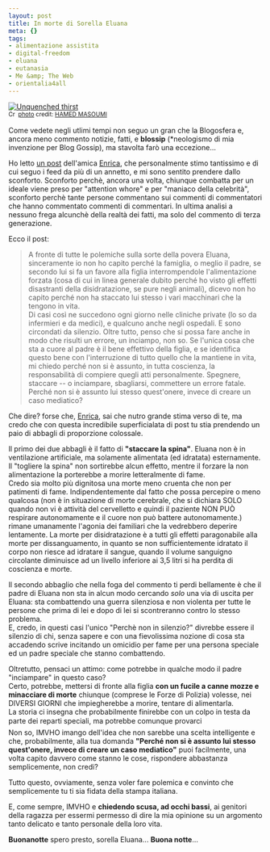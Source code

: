 ```yaml
--- 
layout: post
title: In morte di Sorella Eluana
meta: {}
tags: 
- alimentazione assistita
- digital-freedom
- eluana
- eutanasia
- Me &amp; The Web
- orientalia4all
---
```

<a href="http://www.flickr.com/photos/13582064@N00/2598075659/" title="Unquenched thirst" target="_blank"><img src="http://farm4.static.flickr.com/3210/2598075659_2978bd2b47.jpg" alt="Unquenched thirst" border="0" /></a>  
<small><a href="http://creativecommons.org/licenses/by-nd/2.0/" title="Attribution-NoDerivs License" target="_blank"><img src="http://www.lastknight.com/wp-content/plugins/photo-dropper/images/cc.png" alt="Creative Commons License" border="0" width="16" height="16" align="absmiddle" /></a> <a href="http://www.photodropper.com/photos/" target="_blank">photo</a> credit: <a href="http://www.flickr.com/photos/13582064@N00/2598075659/" title="HAMED MASOUMI" target="_blank">HAMED MASOUMI</a></small>

Come vedete negli utlimi tempi non seguo un gran che la Blogosfera e, ancora meno commento notizie, fatti, e **blossip** (*neologismo di mia invenzione per Blog Gossip), ma stavolta farò una eccezione...  
  
Ho letto [un post][1] dell'amica [Enrica][1], che personalmente stimo tantissimo e di cui seguo i feed da più di un annetto, e mi sono sentito prendere dallo sconforto. Sconforto perchè, ancora una volta, chiunque combatta per un ideale viene preso per "attention whore" e per "maniaco della celebrità", sconforto perchè tante persone commentano sui commenti di commentatori che hanno commentato commenti di commentari. In ultima analisi a nessuno frega alcunchè della realtà dei fatti, ma solo del commento di terza generazione.  
  
Ecco il post:
> A fronte di tutte le polemiche sulla sorte della povera Eluana, sinceramente io non ho capito perché la famiglia, o meglio il padre, se secondo lui si fa un favore alla figlia interrompendole l'alimentazione forzata (cosa di cui in linea generale dubito perché ho visto gli effetti disastranti della disidratazione, se pure negli animali), dicevo non ho capito perché non ha staccato lui stesso i vari macchinari che la tengono in vita.  
> Di casi così ne succedono ogni giorno nelle cliniche private (lo so da infermieri e da medici), e qualcuno anche negli ospedali. E sono circondati da silenzio. Oltre tutto, penso che si possa fare anche in modo che risulti un errore, un inciampo, non so.
> Se l'unica cosa che sta a cuore al padre è il bene effettivo della figlia, e se identifica questo bene con l'interruzione di tutto quello che la mantiene in vita, mi chiedo perché non si è assunto, in tutta coscienza, la responsabilità di compiere quegli atti personalmente. Spegnere, staccare -- o inciampare, sbagliarsi, commettere un errore fatale. Perché non si è assunto lui stesso quest'onere, invece di creare un caso mediatico?  
  
Che dire? forse che, [Enrica][1], sai che nutro grande stima verso di te, ma credo che con questa incredibile superficialata di post tu stia prendendo un paio di abbagli di proporzione colossale.  
  
Il primo dei due abbagli è il fatto di **"staccare la spina"**. Eluana non è in ventilazione artificiale, ma solamente alimentata (ed idratata) esternamente. Il "togliere la spina" non sortirebbe alcun effetto, mentre il forzare la non alimentazione la porterebbe a morire letteralmente di fame.  
Credo sia molto più dignitosa una morte meno cruenta che non per patimenti di fame. Indipendentemente dal fatto che possa percepire o meno qualcosa (non è in situazione di morte cerebrale, che si dichiara SOLO quando non vi è attività del cervelletto e quindi il paziente NON PUÒ respirare autonomamente e il cuore non può battere autonomamente.) rimane umanamente l'agonia dei familiari che la vedrebbero deperire lentamente. La morte per disidratazione è a tutti gli effetti paragonabile alla morte per dissanguamento, in quanto se non sufficientemente idratato il corpo non riesce ad idratare il sangue, quando il volume sanguigno circolante diminuisce ad un livello inferiore ai 3,5 litri si ha perdita di coscienza e morte.
  
Il secondo abbaglio che nella foga del commento ti perdi bellamente è che il padre di Eluana non sta in alcun modo cercando _solo_ una via di uscita per Eluana: sta combattendo una guerra silenziosa e non violenta per tutte le persone che prima di lei e dopo di lei si scontreranno contro lo stesso problema.  
E, credo, in questi casi l'unico "Perchè non in silenzio?" divrebbe essere il silenzio di chi, senza sapere e con una fievolissima nozione di cosa sta accadendo scrive incitando un omicidio per fame per una persona speciale ed un padre speciale che stanno combattendo.  
  
Oltretutto, pensaci un attimo: come potrebbe in qualche modo il padre "inciampare" in questo caso?  
Certo, potrebbe, mettersi di fronte alla figlia **con un fucile a canne mozze e minacciare di morte** chiunque (comprese le Forze di Polizia) volesse, nei DIVERSI GIORNI che impiegherebbe a morire, tentare di alimentarla.  
La storia ci insegna che probabilmente finirebbe con un colpo in testa da parte dei reparti speciali, ma potrebbe comunque provarci  
Non so, IMVHO imango dell'idea che non sarebbe una scelta intelligente e che, probabilmente, alla tua domanda **"Perché non si è assunto lui stesso quest'onere, invece di creare un caso mediatico"** puoi facilmente, una volta capito davvero come stanno le cose, rispondere abbastanza semplicemente, non credi?  
  
Tutto questo, ovviamente, senza voler fare polemica e convinto che semplicemente tu ti sia fidata della stampa italiana.  
  
E, come sempre, IMVHO e **chiedendo scusa, ad occhi bassi**, ai genitori della ragazza per essermi permesso di dire la mia opinione su un argomento tanto delicato e tanto personale della loro vita.  
  
**Buonanotte** spero presto, sorella Eluana... **Buona notte**...  
  
[1]: http://orientalia4all.net/post/perche-non-in-silenzio 
